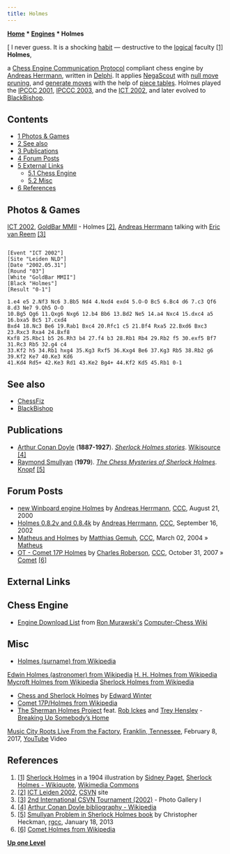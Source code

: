 ```yaml
---
title: Holmes
---
```

**[Home](Home "Home") * [Engines](Engines "Engines") * Holmes**

\[ I never guess. It is a shocking [habit](<https://en.wikiquote.org/wiki/Habit_(psychology)>) — destructive to the [logical](https://en.wikiquote.org/wiki/Logic) faculty <a id="cite-note-1" href="#cite-ref-1">[1]</a>
**Holmes**,

a [Chess Engine Communication Protocol](Chess_Engine_Communication_Protocol "Chess Engine Communication Protocol") compliant chess engine by [Andreas Herrmann](Andreas_Herrmann "Andreas Herrmann"), written in [Delphi](Delphi "Delphi").
It applies [NegaScout](NegaScout "NegaScout") with [null move pruning](Null_Move_Pruning "Null Move Pruning"), and [generate moves](Move_Generation "Move Generation") with the help of [piece tables](Piece-Lists "Piece-Lists").
Holmes played the [IPCCC 2001](IPCCC_2001 "IPCCC 2001"), [IPCCC 2003](IPCCC_2003 "IPCCC 2003"), and the [ICT 2002](ICT_2002 "ICT 2002"), and later evolved to [BlackBishop](BlackBishop "BlackBishop").

## Contents

- [1 Photos & Games](#photos-.26-games)
- [2 See also](#see-also)
- [3 Publications](#publications)
- [4 Forum Posts](#forum-posts)
- [5 External Links](#external-links)
  - [5.1 Chess Engine](#chess-engine)
  - [5.2 Misc](#misc)
- [6 References](#references)

## Photos & Games

[](http://old.csvn.nl/gallery16.html)
[ICT 2002](ICT_2002 "ICT 2002"), [GoldBar MMII](Goldbar "Goldbar") - Holmes <a id="cite-note-2" href="#cite-ref-2">[2]</a>, [Andreas Herrmann](Andreas_Herrmann "Andreas Herrmann") talking with [Eric van Reem](Eric_van_Reem "Eric van Reem") <a id="cite-note-3" href="#cite-ref-3">[3]</a>

```

[Event "ICT 2002"]
[Site "Leiden NLD"]
[Date "2002.05.31"]
[Round "03"]
[White "GoldBar MMII"]
[Black "Holmes"]
[Result "0-1"]

1.e4 e5 2.Nf3 Nc6 3.Bb5 Nd4 4.Nxd4 exd4 5.O-O Bc5 6.Bc4 d6 7.c3 Qf6 8.d3 Ne7 9.Qh5 O-O 
10.Bg5 Qg6 11.Qxg6 Nxg6 12.b4 Bb6 13.Bd2 Ne5 14.a4 Nxc4 15.dxc4 a5 16.bxa5 Bc5 17.cxd4 
Bxd4 18.Nc3 Be6 19.Rab1 Bxc4 20.Rfc1 c5 21.Bf4 Rxa5 22.Bxd6 Bxc3 23.Rxc3 Rxa4 24.Bxf8 
Kxf8 25.Rbc1 b5 26.Rh3 b4 27.f4 b3 28.Rb1 Rb4 29.Rb2 f5 30.exf5 Bf7 31.Rc3 Rb5 32.g4 c4 
33.Kf2 h5 34.Rb1 hxg4 35.Kg3 Rxf5 36.Kxg4 Be6 37.Kg3 Rb5 38.Rb2 g6 39.Kf2 Ke7 40.Ke3 Kd6 
41.Kd4 Rd5+ 42.Ke3 Rd1 43.Ke2 Bg4+ 44.Kf2 Kd5 45.Rb1 0-1

```

## See also

- [ChessFiz](index.php?title=ChessFiz&action=edit&redlink=1 "ChessFiz (page does not exist)")
- [BlackBishop](BlackBishop "BlackBishop")

## Publications

- [Arthur Conan Doyle](https://en.wikipedia.org/wiki/Arthur_Conan_Doyle) (**1887-1927**). *[Sherlock Holmes stories](http://en.wikisource.org/wiki/Author:Arthur_Conan_Doyle/Sherlock_Holmes)*. [Wikisource](https://en.wikipedia.org/wiki/Wikisource) <a id="cite-note-4" href="#cite-ref-4">[4]</a>
- [Raymond Smullyan](Raymond_Smullyan "Raymond Smullyan") (**1979**). *[The Chess Mysteries of Sherlock Holmes](http://www.amazon.com/Chess-Mysteries-Sherlock-Holmes/dp/0394737571)*. [Knopf](https://en.wikipedia.org/wiki/Alfred_A._Knopf) <a id="cite-note-5" href="#cite-ref-5">[5]</a>

## Forum Posts

- [new Winboard engine Holmes](https://www.stmintz.com/ccc/index.php?id=125515) by [Andreas Herrmann](Andreas_Herrmann "Andreas Herrmann"), [CCC](CCC "CCC"), August 21, 2000
- [Holmes 0.8.2v and 0.8.4k](https://www.stmintz.com/ccc/index.php?id=252353) by [Andreas Herrmann](Andreas_Herrmann "Andreas Herrmann"), [CCC](CCC "CCC"), September 16, 2002
- [Matheus and Holmes](https://www.stmintz.com/ccc/index.php?id=352385) by [Matthias Gemuh](Matthias_Gemuh "Matthias Gemuh"), [CCC](CCC "CCC"), March 02, 2004 » [Matheus](Matheus "Matheus")
- [OT - Comet 17P Holmes](http://www.talkchess.com/forum/viewtopic.php?t=17489) by [Charles Roberson](Charles_Roberson "Charles Roberson"), [CCC](CCC "CCC"), October 31, 2007 » [Comet](Comet "Comet") <a id="cite-note-6" href="#cite-ref-6">[6]</a>

## External Links

## Chess Engine

- [Engine Download List](http://www.computer-chess.org/doku.php?id=computer_chess:wiki:download:engine_download_list) from [Ron Murawski's](Ron_Murawski "Ron Murawski") [Computer-Chess Wiki](http://computer-chess.org/doku.php?id=home)

## Misc

- [Holmes (surname) from Wikipedia](https://en.wikipedia.org/wiki/Holmes_%28surname%29)

[Edwin Holmes (astronomer) from Wikipedia](https://en.wikipedia.org/wiki/Edwin_Holmes_%28astronomer%29)
[H. H. Holmes from Wikipedia](https://en.wikipedia.org/wiki/H._H._Holmes)
[Mycroft Holmes from Wikipedia](https://en.wikipedia.org/wiki/Mycroft_Holmes)
[Sherlock Holmes from Wikipedia](https://en.wikipedia.org/wiki/Sherlock_Holmes)

- [Chess and Sherlock Holmes](http://www.chesshistory.com/winter/extra/holmes.html) by [Edward Winter](https://en.wikipedia.org/wiki/Edward_Winter_%28chess_historian%29)
- [Comet 17P/Holmes from Wikipedia](https://en.wikipedia.org/wiki/Comet_Holmes)
- [The Sherman Holmes Project](https://en.wikipedia.org/wiki/The_Holmes_Brothers) feat. [Rob Ickes](https://en.wikipedia.org/wiki/Rob_Ickes) and [Trey Hensley](https://www.baltimoreculture.org/calendar/event/15434/sherman-holmes-project-feat-rob-ickes-and-trey-hensley) - [Breaking Up Somebody’s Home](https://en.wikipedia.org/wiki/I%27ll_Play_the_Blues_for_You)

[Music City Roots Live From the Factory](https://en.wikipedia.org/wiki/Music_City_Roots), [Franklin, Tennessee](https://en.wikipedia.org/wiki/Franklin,_Tennessee), February 8, 2017, [YouTube](https://en.wikipedia.org/wiki/YouTube) Video

## References

1. <a id="cite-ref-1" href="#cite-note-1">[1]</a> [Sherlock Holmes](https://en.wikipedia.org/wiki/Sherlock_Holmes) in a 1904 illustration by [Sidney Paget](https://en.wikipedia.org/wiki/Sidney_Paget), [Sherlock Holmes - Wikiquote](https://en.wikiquote.org/wiki/Sherlock_Holmes), [Wikimedia Commons](https://en.wikipedia.org/wiki/Wikimedia_Commons)
1. <a id="cite-ref-2" href="#cite-note-2">[2]</a> [ICT Leiden 2002](https://www.csvn.nl/index.php/download/partijen/csvn-international-computer-chess-tournament/63-ict-leiden-2002), [CSVN](CSVN "CSVN") site
1. <a id="cite-ref-3" href="#cite-note-3">[3]</a> [2nd International CSVN Tournament (2002)](http://old.csvn.nl/gallery16.html) - Photo Gallery I
1. <a id="cite-ref-4" href="#cite-note-4">[4]</a> [Arthur Conan Doyle bibliography - Wikipedia](https://en.wikipedia.org/wiki/Arthur_Conan_Doyle_bibliography)
1. <a id="cite-ref-5" href="#cite-note-5">[5]</a> [Smullyan Problem in Sherlock Holmes book](https://groups.google.com/d/msg/rec.games.chess.computer/MyFmpXxqccg/Z6WgNuoF-hcJ) by Christopher Heckman, [rgcc](Computer_Chess_Forums "Computer Chess Forums"), January 18, 2013
1. <a id="cite-ref-6" href="#cite-note-6">[6]</a> [Comet Holmes from Wikipedia](https://en.wikipedia.org/wiki/Comet_Holmes)

**[Up one Level](Engines "Engines")**

